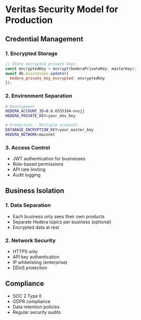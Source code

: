 # Veritas Security Model for Production

## Credential Management

### 1. Encrypted Storage
```javascript
// Store encrypted private keys
const encryptedKey = encrypt(hederaPrivateKey, masterKey);
await db.businesses.update({
  hedera_private_key_encrypted: encryptedKey
});
```

### 2. Environment Separation
```bash
# Development
HEDERA_ACCOUNT_ID=0.0.6535104-nvsjj
HEDERA_PRIVATE_KEY=your_dev_key

# Production - Multiple accounts
DATABASE_ENCRYPTION_KEY=your_master_key
HEDERA_NETWORK=mainnet
```

### 3. Access Control
- JWT authentication for businesses
- Role-based permissions
- API rate limiting
- Audit logging

## Business Isolation

### 1. Data Separation
- Each business only sees their own products
- Separate Hedera topics per business (optional)
- Encrypted data at rest

### 2. Network Security
- HTTPS only
- API key authentication
- IP whitelisting (enterprise)
- DDoS protection

## Compliance
- SOC 2 Type II
- GDPR compliance
- Data retention policies
- Regular security audits